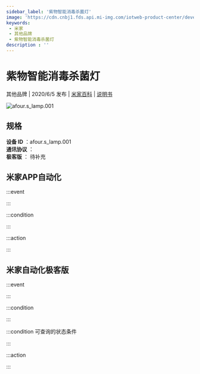 ```yaml
---
sidebar_label: '紫物智能消毒杀菌灯'
image: 'https://cdn.cnbj1.fds.api.mi-img.com/iotweb-product-center/developer_15891665447072N31sDAa.png?GalaxyAccessKeyId=AKVGLQWBOVIRQ3XLEW&Expires=9223372036854775807&Signature=YoV0PL9PtzFFIkWugH66ZZug+Hw='
keywords: 
 - 米家
 - 其他品牌
 - 紫物智能消毒杀菌灯
description : ''
---
```

# 紫物智能消毒杀菌灯

其他品牌 | 2020/6/5 发布 | [米家百科](https://home.mi.com/webapp/content/baike/product/index.html?model=afour.s_lamp.001) | [说明书](https://home.mi.com/views/introduction.html?model=afour.s_lamp.001&region=cn)

![afour.s_lamp.001](https://cdn.cnbj1.fds.api.mi-img.com/iotweb-product-center/developer_15891665447072N31sDAa.png?GalaxyAccessKeyId=AKVGLQWBOVIRQ3XLEW&Expires=9223372036854775807&Signature=YoV0PL9PtzFFIkWugH66ZZug+Hw=)

## 规格  
> 
**设备 ID** ：afour.s_lamp.001  
**通讯协议** ：  
**极客版**  ： 待补充 


## 米家APP自动化  

:::event  

:::

:::condition  

:::

:::action   

:::

## 米家自动化极客版  

:::event  

:::

:::condition  

:::

:::condition 可查询的状态条件  

:::

:::action  

:::

        
